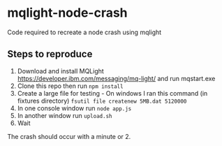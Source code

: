 # mqlight-node-crash
Code required to recreate a node crash using mqlight

## Steps to reproduce
1. Download and install MQLight https://developer.ibm.com/messaging/mq-light/ and run mqstart.exe
2. Clone this repo then run `npm install`
2. Create a large file for testing - On windows I ran this command (in fixtures directory) `fsutil file createnew 5MB.dat 5120000`
2. In one console window run `node app.js`
3. In another window run `upload.sh`
4. Wait

The crash should occur with a minute or 2.

